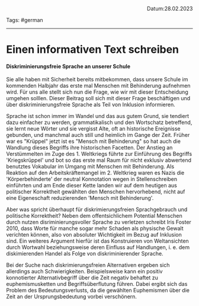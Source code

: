 <p align="right">Datum:28.02.2023</p>

Tags: #german 

---
# Einen informativen Text schreiben
#### Diskriminierungsfreie Sprache an unserer Schule
Sie alle haben mit Sicherheit bereits mitbekommen, dass unsere Schule im kommenden Halbjahr das erste mal Menschen mit Behinderung aufnehmen wird. Für uns alle stellt sich nun die Frage, wie wir mit dieser Entscheidung umgehen solllen. Dieser Beitrag soll sich mit dieser Frage beschäftigen und über diskriminierungsfreie Sprache als Teil von Inklusion informieren.

Sprache ist schon immer im Wandel und das aus gutem Grund, sie tendiert dazu einfacher zu werden, grammatikalisch und den Wortschatz betreffend, sie lernt neue Wörter und sie vergisst Alte, oft an historische Ereignisse gebunden, und manchmal auch still und heimlich im Gange der Zeit. Früher war es "Krüppel" jetzt ist es "Mensch mit Behinderung" so hat auch die Wandlung dieses Begriffs ihre historischen Facetten. Der Anstieg an Verstümmelten im Zuge des 1. Weltkriegs führte zur Einführung des Begriffs 'Kriegskrüppel' und bot so das erste mal Raum für nicht exklusiv abwertend benutztes Vokabular im Umgang mit Menschen mit Behinderung. Als Reaktion auf den Arbeitskräftemangel im 2. Weltkrieg waren es Nazis die 'Körperbehinderte' der neutral Konnotation wegen in Stellenschreiben einführten und am Ende dieser Kette landen wir auf dem heutigen aus politischer Korrektheit gewählten den Menschen hervorhebend, nicht auf eine Eigeneschaft reduzierenden 'Mensch mit Behinderung'.

Aber was spricht überhaupt für diskrimierungsfreien Sprachgebrauch und politische Korrektheit? Neben dem offentsichlichem Potential Menschen durch nutzen disriminierungsvoller Sprache zu verletzen schreibt Iris Foster 2010, dass Worte für manche sogar mehr Schaden als physische Gewalt verichten können, also von absoluter Wichtigkeit im Bezug auf Inklusion sind. Ein weiteres Argument hierfür ist das Konstruieren von Weltansichten durch Wortwahl beziehungsweise deren Einfluss auf Handlungen, i. e. dem diskimierenden Handel als Folge von diskriminierender Sprache. 

Bei der Suche nach diskrimierungsfreien Alternativen ergeben sich allerdings auch Schwierigkeiten. Beispielsweise kann ein positiv konnotierter Alternativbegriff über die Zeit negativ behaftet zu euphemismusketten und Begriffsüberflutung führen. Dabei ergibt sich das Problem des Bedeutungsverlusts, da die gewählten Euphemismen über die Zeit an der Ursprungsbedeutung vorbei verschönern.




